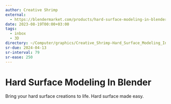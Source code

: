 ```yaml
---
author: Creative Shrimp
external:
  - https://blendermarket.com/products/hard-surface-modeling-in-blender
date: 2023-08-19T00:00+03:00
tags:
  - inbox
  - 3D
directory: ~/Computer/graphics/Creative_Shrimp-Hard_Surface_Modeling_In_Blender
sr-due: 2024-04-13
sr-interval: 79
sr-ease: 250
---
```


# Hard Surface Modeling In Blender

Bring your hard surface creations to life.
Hard surface made easy.
